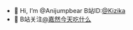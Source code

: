 - 👋 Hi, I’m @Anijumpbear B站ID:[@Kizika](https://space.bilibili.com/43249477?from=search&seid=11217401406018195097&spm_id_from=333.337.0.0)
- 👀 B站关注[@嘉然今天吃什么](https://space.bilibili.com/672328094/)


<!---
Anijumpbear/Anijumpbear is a ✨ special ✨ repository because its `README.md` (this file) appears on your GitHub profile.
You can click the Preview link to take a look at your changes.
--->
